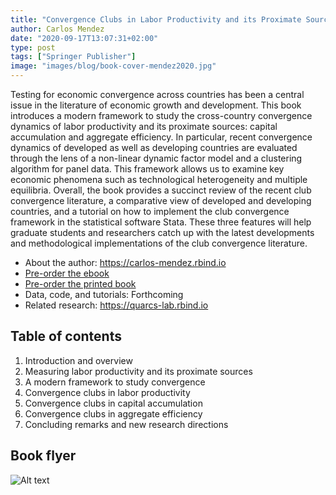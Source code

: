 ```yaml
---
title: "Convergence Clubs in Labor Productivity and its Proximate Sources: Evidence from Developed and Developing Countries"
author: Carlos Mendez
date: "2020-09-17T13:07:31+02:00"
type: post
tags: ["Springer Publisher"]
image: "images/blog/book-cover-mendez2020.jpg"
---
```



Testing for economic convergence across countries has been a central issue in the literature of economic growth and development. This book introduces a modern framework to study the cross-country convergence dynamics of labor productivity and its proximate sources: capital accumulation and aggregate efficiency. In particular, recent convergence dynamics of developed as well as developing countries are evaluated through the lens of a non-linear dynamic factor model and a clustering algorithm for panel data. This framework allows us to examine key economic phenomena such as technological heterogeneity and multiple equilibria. Overall, the book provides a succinct review of the recent club convergence literature, a comparative view of developed and developing countries, and a tutorial on how to implement the club convergence framework in the statistical software Stata. These three features will help graduate students and researchers catch up with the latest developments and methodological implementations of the club convergence literature.


- About the author: <https://carlos-mendez.rbind.io>
- [Pre-order the ebook](https://www.springer.com/gp/book/9789811586286)
- [Pre-order the printed book](https://www.amazon.co.jp/Convergence-Clubs-Productivity-Proximate-Sources/dp/9811586284/ref=sr_1_1?dchild=1&keywords=%22Convergence+Clubs+in+Labor+Productivity+and+its+Proximate+Sources%22&qid=1599180007&sr=8-1) 
- Data, code, and tutorials: Forthcoming
- Related research: <https://quarcs-lab.rbind.io>

## Table of contents

1.  Introduction and overview
2.  Measuring labor productivity and its proximate sources
3.  A modern framework to study convergence
4.	Convergence clubs in labor productivity
5.  Convergence clubs in capital accumulation
6.  Convergence clubs in aggregate efficiency
7.  Concluding remarks and new research directions

## Book flyer

![Alt text](https://monosnap.com/image/NhHNpO2DJep5bKTgjkpjHiXrJk6ThX)



